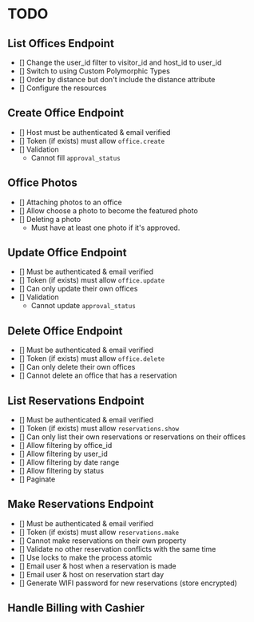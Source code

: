 # TODO

## List Offices Endpoint

- [] Change the user_id filter to visitor_id and host_id to user_id
- [] Switch to using Custom Polymorphic Types
- [] Order by distance but don't include the distance attribute
- [] Configure the resources

## Create Office Endpoint

- [] Host must be authenticated & email verified
- [] Token (if exists) must allow `office.create`
- [] Validation
  - Cannot fill `approval_status`

## Office Photos

- [] Attaching photos to an office
- [] Allow choose a photo to become the featured photo
- [] Deleting a photo
  - Must have at least one photo if it's approved. 

## Update Office Endpoint

- [] Must be authenticated & email verified
- [] Token (if exists) must allow `office.update`
- [] Can only update their own offices
- [] Validation
  - Cannot update `approval_status`

## Delete Office Endpoint

- [] Must be authenticated & email verified
- [] Token (if exists) must allow `office.delete`
- [] Can only delete their own offices
- [] Cannot delete an office that has a reservation

## List Reservations Endpoint

- [] Must be authenticated & email verified
- [] Token (if exists) must allow `reservations.show`
- [] Can only list their own reservations or reservations on their offices
- [] Allow filtering by office_id
- [] Allow filtering by user_id
- [] Allow filtering by date range
- [] Allow filtering by status
- [] Paginate

## Make Reservations Endpoint

- [] Must be authenticated & email verified
- [] Token (if exists) must allow `reservations.make`
- [] Cannot make reservations on their own property
- [] Validate no other reservation conflicts with the same time
- [] Use locks to make the process atomic
- [] Email user & host when a reservation is made
- [] Email user & host on reservation start day
- [] Generate WIFI password for new reservations (store encrypted)

## Handle Billing with Cashier
